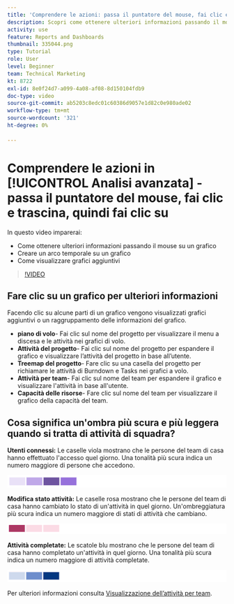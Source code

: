 ```yaml
---
title: 'Comprendere le azioni: passa il puntatore del mouse, fai clic e trascina, quindi fai clic su'
description: Scopri come ottenere ulteriori informazioni passando il mouse su un grafico, creare un arco temporale su un grafico e come visualizzare grafici aggiuntivi, il tutto in [!UICONTROL Analisi avanzata].
activity: use
feature: Reports and Dashboards
thumbnail: 335044.png
type: Tutorial
role: User
level: Beginner
team: Technical Marketing
kt: 8722
exl-id: 8e0f24d7-a099-4a08-af08-8d150104fdb9
doc-type: video
source-git-commit: ab5203c8edc01c60386d9057e1d82c0e980ade02
workflow-type: tm+mt
source-wordcount: '321'
ht-degree: 0%

---
```


# Comprendere le azioni in [!UICONTROL Analisi avanzata] - passa il puntatore del mouse, fai clic e trascina, quindi fai clic su

In questo video imparerai:

* Come ottenere ulteriori informazioni passando il mouse su un grafico
* Creare un arco temporale su un grafico
* Come visualizzare grafici aggiuntivi

>[!VIDEO](https://video.tv.adobe.com/v/335044/?quality=12&learn=on)

## Fare clic su un grafico per ulteriori informazioni

Facendo clic su alcune parti di un grafico vengono visualizzati grafici aggiuntivi o un raggruppamento delle informazioni del grafico.

* **piano di volo**- Fai clic sul nome del progetto per visualizzare il menu a discesa e le attività nei grafici di volo.
* **Attività del progetto**- Fai clic sul nome del progetto per espandere il grafico e visualizzare l’attività del progetto in base all’utente.
* **Treemap del progetto**- Fare clic su una casella del progetto per richiamare le attività di Burndown e Tasks nei grafici a volo.
* **Attività per team**- Fai clic sul nome del team per espandere il grafico e visualizzare l&#39;attività in base all&#39;utente.
* **Capacità delle risorse**- Fare clic sul nome del team per visualizzare il grafico della capacità del team.

## Cosa significa un&#39;ombra più scura e più leggera quando si tratta di attività di squadra?

**Utenti connessi:** Le caselle viola mostrano che le persone del team di casa hanno effettuato l&#39;accesso quel giorno. Una tonalità più scura indica un numero maggiore di persone che accedono.

![Immagine di scatole ombreggiate viola](assets/purple-shaded-boxes.png)

**Modifica stato attività:** Le caselle rosa mostrano che le persone del team di casa hanno cambiato lo stato di un&#39;attività in quel giorno. Un&#39;ombreggiatura più scura indica un numero maggiore di stati di attività che cambiano.

![Immagine di scatole ombreggiate rosa](assets/pink-shaded-boxes.png)

**Attività completate:** Le scatole blu mostrano che le persone del team di casa hanno completato un&#39;attività in quel giorno. Una tonalità più scura indica un numero maggiore di attività completate.

![Immagine di scatole blu ombreggiate](assets/blue-shaded-boxes.png)

Per ulteriori informazioni consulta [Visualizzazione dell’attività per team](https://experienceleague.adobe.com/docs/workfront/using/reporting/enhanced-analytics/activity-by-team-overview.html?lang=en).
